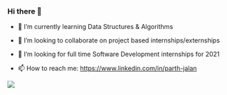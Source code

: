 ### Hi there 👋

<!-- - 🔭 I’m currently working on ... -->
- 🌱 I’m currently learning Data Structures & Algorithms

- 👯 I’m looking to collaborate on project based internships/externships

- 🤔 I’m looking for full time Software Development internships for 2021

- 📫 How to reach me: https://www.linkedin.com/in/parth-jalan

<img src="https://github-readme-stats.vercel.app/api?username=parthjalan37&&show_icons=true&title_color=ffffff&icon_color=bb2acf&text_color=daf7dc&bg_color=151515">
<!--
- 💬 Ask me about ...
- 😄 Pronouns: ...
- ⚡ Fun fact: ...
-->
